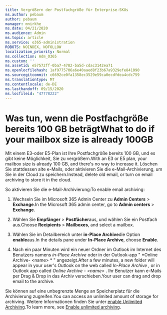 ```yaml
---
title: Vergrößern der Postfachgröße für Enterprise-SKUs
ms.author: pebaum
author: pebaum
manager: mnirkhe
ms.date: 04/21/2020
ms.audience: Admin
ms.topic: article
ms.service: o365-administration
ROBOTS: NOINDEX, NOFOLLOW
localization_priority: Normal
ms.collection: Adm_O365
ms.custom: ''
ms.assetid: e57572ff-0ba7-4782-ba5d-cdac3142ea71
ms.openlocfilehash: 1af9775706a6e40aaed8f23b67a9329efe841090
ms.sourcegitcommit: c6692ce0fa1358ec3529e59ca0ecdfdea4cdc759
ms.translationtype: MT
ms.contentlocale: de-DE
ms.lasthandoff: 09/15/2020
ms.locfileid: "47778222"
---
```

# <a name="what-to-do-if-your-mailbox-size-is-already-100gb"></a><span data-ttu-id="dc1da-102">Was tun, wenn die Postfachgröße bereits 100 GB beträgt</span><span class="sxs-lookup"><span data-stu-id="dc1da-102">What to do if your mailbox size is already 100GB</span></span>

<span data-ttu-id="dc1da-103">Mit einem E3-oder E5-Plan ist Ihre Postfachgröße bereits 100 GB, und es gibt keine Möglichkeit, Sie zu vergrößern.</span><span class="sxs-lookup"><span data-stu-id="dc1da-103">With an E3 or E5 plan, your mailbox size is already 100 GB, and there's no way to increase it.</span></span> <span data-ttu-id="dc1da-104">Löschen Sie stattdessen alte e-Mails, oder aktivieren Sie die e-Mail-Archivierung, um Sie in der Cloud zu speichern.</span><span class="sxs-lookup"><span data-stu-id="dc1da-104">Instead, delete old email, or turn on email archiving to store it in the cloud.</span></span> 
  
<span data-ttu-id="dc1da-105">So aktivieren Sie die e-Mail-Archivierung:</span><span class="sxs-lookup"><span data-stu-id="dc1da-105">To enable email archiving:</span></span>
  
1. <span data-ttu-id="dc1da-106">Wechseln Sie im Microsoft 365 Admin Center zu **Admin Centers** \> **Exchange**.</span><span class="sxs-lookup"><span data-stu-id="dc1da-106">In the Microsoft 365 admin center, go to **Admin centers** \> **Exchange**.</span></span> 
    
2. <span data-ttu-id="dc1da-107">Wählen Sie **Empfänger** \> **Postfächer**aus, und wählen Sie ein Postfach aus.</span><span class="sxs-lookup"><span data-stu-id="dc1da-107">Choose **Recipients** \> **Mailboxes**, and select a mailbox.</span></span> 
    
3. <span data-ttu-id="dc1da-108">Wählen Sie im Detailbereich unter **in-Place Archive**die Option **enable**aus.</span><span class="sxs-lookup"><span data-stu-id="dc1da-108">In the details pane under **In-Place Archive**, choose **Enable**.</span></span> 
    
4. <span data-ttu-id="dc1da-109">Nach ein paar Minuten wird ein neuer Ordner im Outlook im Internet des Benutzers namens *in-Place Archive* oder in der Outlook-app " \*Online Archive- \<name\> \* " angezeigt.</span><span class="sxs-lookup"><span data-stu-id="dc1da-109">After a few minutes, a new folder will appear in your user's Outlook on the web called  *In-Place Archive*  , or in Outlook app called  *Online Archive - \<name\>*  .</span></span> <span data-ttu-id="dc1da-110">Ihr Benutzer kann e-Mails per Drag & Drop in das Archiv verschieben.</span><span class="sxs-lookup"><span data-stu-id="dc1da-110">Your user can drag and drop email to the archive.</span></span> 
    
<span data-ttu-id="dc1da-111">Sie können auf eine unbegrenzte Menge an Speicherplatz für die Archivierung zugreifen.</span><span class="sxs-lookup"><span data-stu-id="dc1da-111">You can access an unlimited amount of storage for archiving.</span></span> <span data-ttu-id="dc1da-112">Weitere Informationen finden Sie unter [enable Unlimited Archiving](https://docs.microsoft.com/microsoft-365/compliance/enable-unlimited-archiving).</span><span class="sxs-lookup"><span data-stu-id="dc1da-112">To learn more, see [Enable unlimited archiving](https://docs.microsoft.com/microsoft-365/compliance/enable-unlimited-archiving).</span></span>
  

